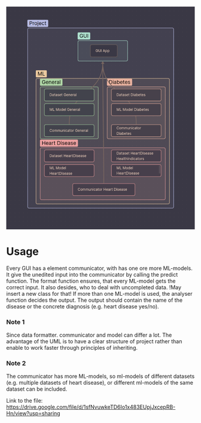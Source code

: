 ![Project_structure](https://github.com/mango-gremlin/Teamprojekt-Diagnosis-System/blob/ab4f006f46b35b5ebf5d6607b1171075e213affb/Planning/Project_Structure.png)

# Usage 
Every GUI has a element communicator, with has one ore more ML-models. It give the unedited input into the communicator by calling the predict function.
The format function ensures, that every ML-model gets the correct input. It also desides, who to deal with uncompleted data.
!May insert a new class for that!
If more than one ML-model is used, the analyser function decides the output. The output should contain the name of the disease
or the concrete diagnosis (e.g. heart disease yes/no).

### Note 1
Since data formatter. communicator and model can differ a lot. The advantage of the UML is to have a clear structure of project
rather than enable to work faster through principles of inheriting.
### Note 2
The communicator has more ML-models, so  ml-models of different datasets (e.g. multiple datasets of heart disease), 
or different ml-models of the same dataset can be included.

Link to the file:
https://drive.google.com/file/d/1sfNvuwkeTD6Io1x483EUpjJxcepRB-Hn/view?usp=sharing
